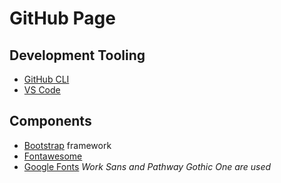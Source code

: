 # GitHub Page

## Development Tooling

- [GitHub CLI](https://github.com/cli/cli)
- [VS Code](https://code.visualstudio.com/)

## Components

- [Bootstrap](https://getbootstrap.com/) framework
- [Fontawesome](https://fontawesome.com/)
- [Google Fonts](https://fonts.google.com/) _Work Sans and Pathway Gothic One are used_